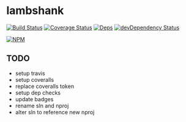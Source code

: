 # lambshank

[![Build Status](https://travis-ci.org/midknight41/lambshank.svg?branch=master)](https://travis-ci.org/midknight41/lambshank) [![Coverage Status](https://coveralls.io/repos/github/midknight41/lambshank/badge.svg?branch=master)](https://coveralls.io/github/midknight41/lambshank?branch=master)
[![Deps](https://david-dm.org/midknight41/lambshank.svg)](https://david-dm.org/midknight41/lambshank#info=dependencies) [![devDependency Status](https://david-dm.org/midknight41/lambshank/dev-status.svg)](https://david-dm.org/midknight41/lambshank#info=devDependencies)

[![NPM](https://nodei.co/npm/lambshank.png?downloads=true)](https://www.npmjs.com/package/lambshank/)

## TODO

- setup travis
- setup coveralls
- replace coveralls token
- setup dep checks
- update badges
- rename sln and nproj
- alter sln to reference new nproj

